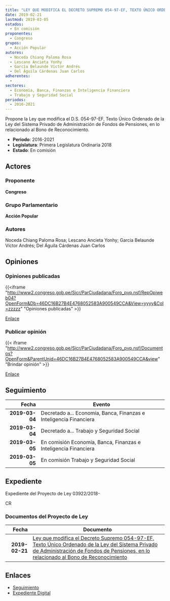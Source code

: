 ```yaml
---
title: "LEY QUE MODIFICA EL DECRETO SUPREMO 054-97-EF, TEXTO ÚNICO ORDENADO DE LA LEY DEL LEY DEL SISTEMA PRIVADO DE ADMINISTRACIÓN DE FONDOS DE PENSIONES, EN LO RELACIONADO AL BONO DE RECONOCIMIENTO"
date: 2019-02-21
lastmod: 2019-03-05
estados: 
  - En comisión
proponentes: 
  - Congreso
grupos: 
  - Acción Popular
autores: 
  - Noceda Chiang Paloma Rosa
  - Lescano Ancieta Yonhy
  - García Belaunde Víctor Andrés
  - Del Águila Cárdenas Juan Carlos
adherentes: 
  - 
sectores: 
  - Economía, Banca, Finanzas e Inteligencia Financiera
  - Trabajo y Seguridad Social
periodos: 
  - 2016-2021
---
```


Propone la Ley que modifica el D.S. 054-97-EF, Texto Único Ordenado de la Ley del Sistema Privado de Administración de Fondos de Pensiones, en lo relacionado al Bono de Reconocimiento.

- **Periodo**: 2016-2021
- **Legislatura**: Primera Legislatura Ordinaria 2018
- **Estado**: En comisión

## Actores

### Proponente

**Congreso**

### Grupo Parlamentario

**Acción Popular**

### Autores

Noceda Chiang Paloma Rosa; Lescano Ancieta Yonhy; García Belaunde Víctor Andrés; Del Águila Cárdenas Juan Carlos


## Opiniones

### Opiniones publicadas

{{<iframe "http://www2.congreso.gob.pe/Sicr/ParCiudadana/Foro_pvp.nsf/RepOpiweb04?OpenForm&Db=46DC16B27B4E4768052583A900549CCA&View=yyyy&Col=zzzzz" "Opiniones publicadas" >}}

[Enlace](http://www2.congreso.gob.pe/Sicr/ParCiudadana/Foro_pvp.nsf/RepOpiweb04?OpenForm&Db=46DC16B27B4E4768052583A900549CCA&View=yyyy&Col=zzzzz)
### Publicar opinión

{{< iframe "http://www2.congreso.gob.pe/Sicr/ParCiudadana/Foro_pvp.nsf/Documentos?OpenForm&ParentUnid=46DC16B27B4E4768052583A900549CCA&view" "Brindar opinión" >}}

[Enlace](http://www2.congreso.gob.pe/Sicr/ParCiudadana/Foro_pvp.nsf/Documentos?OpenForm&ParentUnid=46DC16B27B4E4768052583A900549CCA&view)

## Seguimiento

| Fecha | Evento |
|------:|--------|
| **2019-03-04** | Decretado a... Economía, Banca, Finanzas e Inteligencia Financiera|
| **2019-03-04** | Decretado a... Trabajo y Seguridad Social|
| **2019-03-05** | En comisión Economía, Banca, Finanzas e Inteligencia Financiera|
| **2019-03-05** | En comisión Trabajo y Seguridad Social|


## Expediente

Expediente del Proyecto de Ley 03922/2018-

CR


### Documentos del Proyecto de Ley

| Fecha | Documento |
|------:|--------|
| **2019-02-21** | [Ley que modifica el Decreto Supremo 054-97-EF, Texto Único Ordenado de la Ley del Sistema Privado de Administración de Fondos de Pensiones, en lo relacionado al Bono de Reconocimiento](http://www.leyes.congreso.gob.pe/Documentos/2016_2021/Proyectos_de_Ley_y_de_Resoluciones_Legislativas/PL0392220190221.pdf) |

## Enlaces 

- [Seguimiento](http://www2.congreso.gob.pe/Sicr/TraDocEstProc/CLProLey2016.nsf/f7fff46988ca05b1052578e100829cc7/dc87e2fcc435cd14052583a8007cd058?OpenDocument)
- [Expediente Digital](http://www2.congreso.gob.pe/Sicr/TraDocEstProc/CLProLey2016.nsf/f7fff46988ca05b1052578e100829cc7/dc87e2fcc435cd14052583a8007cd058?OpenDocument&Click=05257FB7005EB655.eb71d0cf91d8294e05256cdf006b5706/$Body/0.1C6C)
